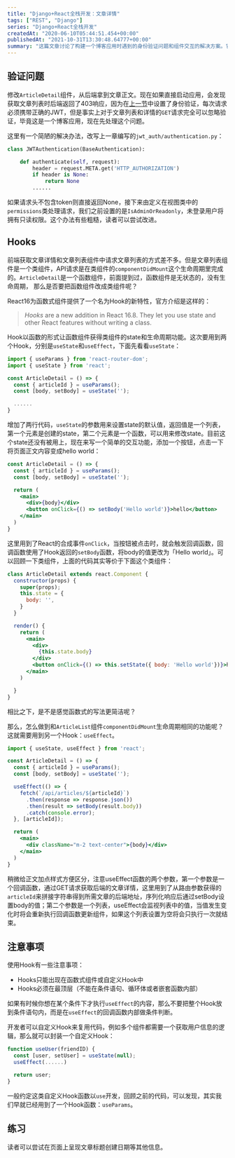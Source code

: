 ```yaml
---
title: "Django+React全栈开发：文章详情"
tags: ["REST", "Django"]
series: "Django+React全栈开发"
createdAt: "2020-06-10T05:44:51.454+00:00"
publishedAt: "2021-10-31T13:30:48.64777+00:00"
summary: "这篇文章讨论了构建一个博客应用时遇到的身份验证问题和组件交互的解决方案。它首先介绍了修改一个组件以从后端获取文章正文导致的身份验证问题，并提供了解决方法。接下来，文章介绍了 React Hooks 的概念，以及如何使用 Hooks 实现类似于类组件生命周期的功能。它还讨论了使用 Hooks 时的一些注意事项，例如 Hooks 只能出现在函数式组件或自定义 Hook 中，并且必须在最顶层。最后，文章给出了一个练习，让读者尝试在页面上呈现文章标题、创建日期等其他信息。"
---
```


## 验证问题

修改`ArticleDetail`组件，从后端拿到文章正文。现在如果直接启动应用，会发现获取文章列表时后端返回了403响应，因为在[上一节](https://elliot00.com/posts/react-django-jwt)中设置了身份验证，每次请求必须携带正确的JWT，但是事实上对于文章列表和详情的`GET`请求完全可以忽略验证，毕竟这是一个博客应用，现在先处理这个问题。

这里有一个简陋的解决办法，改写上一章编写的`jwt_auth/authentication.py`：

```python
class JWTAuthentication(BaseAuthentication):

    def authenticate(self, request):
        header = request.META.get('HTTP_AUTHORIZATION')
        if header is None:
            return None
        ......
```

如果请求头不包含token则直接返回None，接下来由定义在视图类中的`permissions`类处理请求，我们之前设置的是`IsAdminOrReadonly`，未登录用户将拥有只读权限。这个办法有些粗糙，读者可以尝试改进。

## Hooks

前端获取文章详情和文章列表组件中请求文章列表的方式差不多。但是文章列表组件是一个类组件，API请求是在类组件的`componentDidMount`这个生命周期里完成的。`ArticleDetail`是一个函数组件，前面提到过，函数组件是无状态的，没有生命周期， 那么是否要把函数组件改成类组件呢？

React16为函数式组件提供了一个名为Hook的新特性，官方介绍是这样的：

> *Hooks* are a new addition in React 16.8. They let you use state and other React features without writing a class.

Hook以函数的形式让函数组件获得类组件的state和生命周期功能。这次要用到两个Hook，分别是`useState`和`useEffect`，下面先看看`useState`：

```jsx
import { useParams } from 'react-router-dom';
import { useState } from 'react';

const ArticleDetail = () => {
  const { articleId } = useParams();
  const [body, setBody] = useState('');

  ......
}

```

增加了两行代码，`useState`的参数用来设置state的默认值，返回值是一个列表，第一个元素是创建的state，第二个元素是一个函数，可以用来修改state。目前这个state还没有被用上，现在来写一个简单的交互功能，添加一个按钮，点击一下将页面正文内容变成hello world：

```jsx
const ArticleDetail = () => {
  const { articleId } = useParams();
  const [body, setBody] = useState('');

  return (
    <main>
      <div>{body}</div>
      <button onClick={() => setBody('Hello world')}>hello</button>
    </main>
  )
}
```

这里用到了React的合成事件`onClick`，当按钮被点击时，就会触发回调函数，回调函数使用了Hook返回的`setBody`函数，将body的值更改为「Hello world」。可以回顾一下类组件，上面的代码其实等价于下面这个类组件：

```jsx
class ArticleDetail extends react.Component {
  constructor(props) {
    super(props);
    this.state = {
      body: '',
    }
  }

  render() {
    return (
      <main>
        <div>
          {this.state.body}
        </div>
        <button onClick={() => this.setState({ body: 'Hello world'})}>hello</button>
      </main>
    )

  }
}
```

相比之下，是不是感觉函数式的写法更简洁呢？

那么，怎么做到和`ArticleList`组件`componentDidMount`生命周期相同的功能呢？这就需要用到另一个Hook：`useEffect`。

```jsx
import { useState, useEffect } from 'react';

const ArticleDetail = () => {
  const { articleId } = useParams();
  const [body, setBody] = useState('');

  useEffect(() => {
    fetch(`/api/articles/${articleId}`)
      .then(response => response.json())
      .then(result => setBody(result.body))
      .catch(console.error);
  }, [articleId]);

  return (
    <main>
      <div className="m-2 text-center">{body}</div>
    </main>
  )
}
```

稍微给正文加点样式方便区分，注意useEffect函数的两个参数，第一个参数是一个回调函数，通过GET请求获取后端的文章详情，这里用到了从路由参数获得的`articleId`来拼接字符串得到所需文章的后端地址，序列化响应后通过setBody设置body的值；第二个参数是一个列表，useEffect会监视列表中的值，当值发生变化时将会重新执行回调函数更新组件，如果这个列表设置为空将会只执行一次就结束。

## 注意事项

使用Hook有一些注意事项：

- Hooks只能出现在函数式组件或自定义Hook中
- Hooks必须在最顶层（不能在条件语句、循环体或者嵌套函数内部）

如果有时候你想在某个条件下才执行`useEffect`的内容，那么不要把整个Hook放到条件语句内，而是在`useEffect`的回调函数内部做条件判断。

开发者可以自定义Hook来复用代码，例如多个组件都需要一个获取用户信息的逻辑，那么就可以封装一个自定义Hook：

```jsx
function useUser(friendID) {
  const [user, setUser] = useState(null);
  useEffect(......)

  return user;
}
```

一般约定这类自定义Hook函数以`use`开发，回顾之前的代码，可以发现，其实我们早就已经用到了一个Hook函数：`useParams`。

## 练习

读者可以尝试在页面上呈现文章标题创建日期等其他信息。
